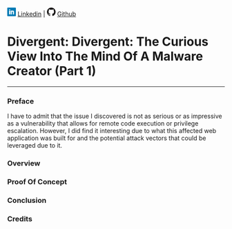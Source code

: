 ![Linkedin](Post%20Images/linkedin.png) [Linkedin](https://www.linkedin.com/in/ryangore/) | ![Github](Post%20Images/github.png) [Github](https://github.com/0v3rride)

# Divergent: Divergent: The Curious View Into The Mind Of A Malware Creator (Part 1)
_____________________________________________________________________


### Preface
I have to admit that the issue I discovered is not as serious or as impressive as a vulnerability that allows for remote code execution or privilege escalation. However, I did find it interesting due to what this affected web application was built for and the potential attack vectors that could be leveraged due to it.

### Overview

### Proof Of Concept

### Conclusion

### Credits

